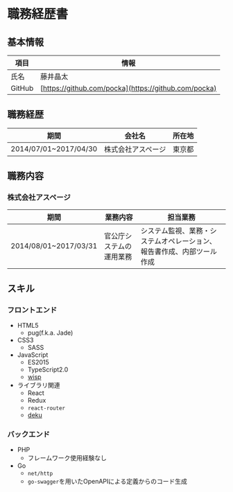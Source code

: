 # 職務経歴書

## 基本情報

項目|情報
---|---
氏名|藤井晶太
GitHub|[https://github.com/pocka](https://github.com/pocka)

## 職務経歴

期間|会社名|所在地
---|---|---
2014/07/01~2017/04/30|株式会社アスページ|東京都

## 職務内容

### 株式会社アスページ

期間|業務内容|担当業務
---|---|---|
2014/08/01~2017/03/31|官公庁システムの運用業務|システム監視、業務・システムオペレーション、報告書作成、内部ツール作成

## スキル

### フロントエンド
+ HTML5
  - pug(f.k.a. Jade)
+ CSS3
  - SASS
+ JavaScript
  - ES2015
  - TypeScript2.0
  - [wisp](https://github.com/Gozala/wisp)
+ ライブラリ関連
  - React
  - Redux
  - `react-router`
  - [deku](https://github.com/anthonyshort/deku)

### バックエンド

+ PHP
  - フレームワーク使用経験なし
+ Go
  - `net/http`
  - `go-swagger`を用いたOpenAPIによる定義からのコード生成
